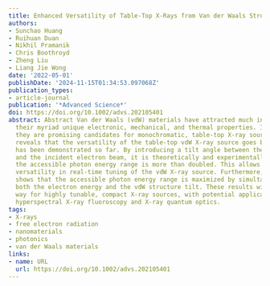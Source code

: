```yaml
---
title: Enhanced Versatility of Table-Top X-Rays from Van der Waals Structures
authors:
- Sunchao Huang
- Ruihuan Duan
- Nikhil Pramanik
- Chris Boothroyd
- Zheng Liu
- Liang Jie Wong
date: '2022-05-01'
publishDate: '2024-11-15T01:34:53.097068Z'
publication_types:
- article-journal
publication: '*Advanced Science*'
doi: https://doi.org/10.1002/advs.202105401
abstract: Abstract Van der Waals (vdW) materials have attracted much interest for
  their myriad unique electronic, mechanical, and thermal properties. In particular,
  they are promising candidates for monochromatic, table-top X-ray sources. This work
  reveals that the versatility of the table-top vdW X-ray source goes beyond what
  has been demonstrated so far. By introducing a tilt angle between the vdW structure
  and the incident electron beam, it is theoretically and experimentally shown that
  the accessible photon energy range is more than doubled. This allows for greater
  versatility in real-time tuning of the vdW X-ray source. Furthermore, this work
  shows that the accessible photon energy range is maximized by simultaneously controlling
  both the electron energy and the vdW structure tilt. These results will pave the
  way for highly tunable, compact X-ray sources, with potential applications including
  hyperspectral X-ray fluoroscopy and X-ray quantum optics.
tags:
- X-rays
- free electron radiation
- nanomaterials
- photonics
- van der Waals materials
links:
- name: URL
  url: https://doi.org/10.1002/advs.202105401
---
```

